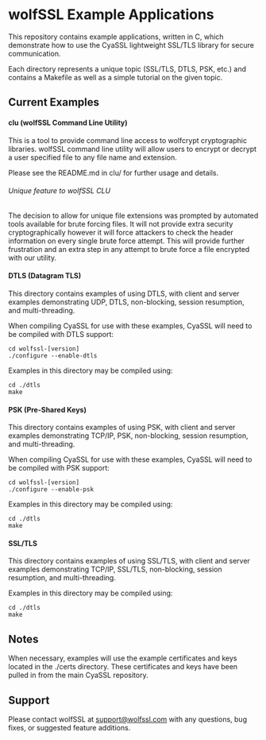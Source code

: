 wolfSSL Example Applications
============================

This repository contains example applications, written in C, which 
demonstrate how to use the CyaSSL lightweight SSL/TLS library for secure 
communication.

Each directory represents a unique topic (SSL/TLS, DTLS, PSK, etc.) and 
contains a Makefile as well as a simple tutorial on the given topic.

## Current Examples

#### clu (wolfSSL Command Line Utility)

This is a tool to provide command line access to wolfcrypt cryptographic libraries.
wolfSSL command line utility will allow users to encrypt or decrypt a user specified
file to any file name and extension.

Please see the README.md in clu/ for further usage and details.

###### Unique feature to wolfSSL CLU
The decision to allow for unique file extensions was prompted by automated tools
available for brute forcing files. It will not provide extra security cryptographically
however it will force attackers to check the header information on every single brute
force attempt. This will provide further frustration and an extra step in any attempt 
to brute force a file encrypted with our utility.

#### DTLS (Datagram TLS)

This directory contains examples of using DTLS, with client and server 
examples demonstrating UDP, DTLS, non-blocking, session resumption, 
and multi-threading.

When compiling CyaSSL for use with these examples, CyaSSL will need to be 
compiled with DTLS support:

```
cd wolfssl-[version]
./configure --enable-dtls
```

Examples in this directory may be compiled using:

```
cd ./dtls
make
```

#### PSK (Pre-Shared Keys)

This directory contains examples of using PSK, with client and server examples 
demonstrating TCP/IP, PSK, non-blocking, session resumption, and 
multi-threading.

When compiling CyaSSL for use with these examples, CyaSSL will need to be 
compiled with PSK support:

```
cd wolfssl-[version]
./configure --enable-psk
```

Examples in this directory may be compiled using:

```
cd ./dtls
make
```

#### SSL/TLS

This directory contains examples of using SSL/TLS, with client and server 
examples demonstrating TCP/IP, SSL/TLS, non-blocking, session resumption, and 
multi-threading.

Examples in this directory may be compiled using:

```
cd ./dtls
make
```

## Notes

When necessary, examples will use the example certificates and keys located 
in the ./certs directory. These certificates and keys have been pulled in from 
the main CyaSSL repository.

## Support

Please contact wolfSSL at support@wolfssl.com with any questions, bug fixes, 
or suggested feature additions.

